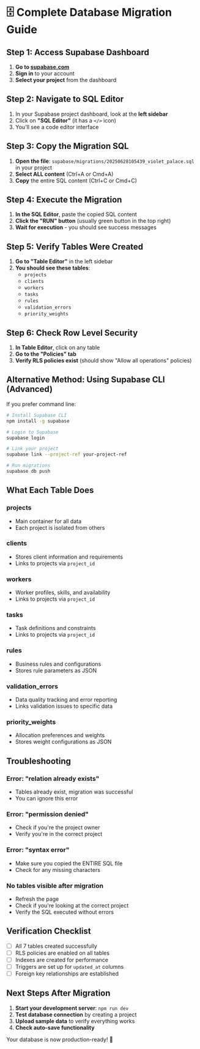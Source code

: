 # 🗄️ Complete Database Migration Guide

## Step 1: Access Supabase Dashboard

1. **Go to [supabase.com](https://supabase.com)**
2. **Sign in** to your account
3. **Select your project** from the dashboard

## Step 2: Navigate to SQL Editor

1. In your Supabase project dashboard, look at the **left sidebar**
2. Click on **"SQL Editor"** (it has a `</>` icon)
3. You'll see a code editor interface

## Step 3: Copy the Migration SQL

1. **Open the file**: `supabase/migrations/20250628105439_violet_palace.sql` in your project
2. **Select ALL content** (Ctrl+A or Cmd+A)
3. **Copy** the entire SQL content (Ctrl+C or Cmd+C)

## Step 4: Execute the Migration

1. **In the SQL Editor**, paste the copied SQL content
2. **Click the "RUN" button** (usually green button in the top right)
3. **Wait for execution** - you should see success messages

## Step 5: Verify Tables Were Created

1. **Go to "Table Editor"** in the left sidebar
2. **You should see these tables**:
   - `projects`
   - `clients` 
   - `workers`
   - `tasks`
   - `rules`
   - `validation_errors`
   - `priority_weights`

## Step 6: Check Row Level Security

1. **In Table Editor**, click on any table
2. **Go to the "Policies" tab**
3. **Verify RLS policies exist** (should show "Allow all operations" policies)

## Alternative Method: Using Supabase CLI (Advanced)

If you prefer command line:

```bash
# Install Supabase CLI
npm install -g supabase

# Login to Supabase
supabase login

# Link your project
supabase link --project-ref your-project-ref

# Run migrations
supabase db push
```

## What Each Table Does

### **projects**
- Main container for all data
- Each project is isolated from others

### **clients** 
- Stores client information and requirements
- Links to projects via `project_id`

### **workers**
- Worker profiles, skills, and availability
- Links to projects via `project_id`

### **tasks**
- Task definitions and constraints
- Links to projects via `project_id`

### **rules**
- Business rules and configurations
- Stores rule parameters as JSON

### **validation_errors**
- Data quality tracking and error reporting
- Links validation issues to specific data

### **priority_weights**
- Allocation preferences and weights
- Stores weight configurations as JSON

## Troubleshooting

### **Error: "relation already exists"**
- Tables already exist, migration was successful
- You can ignore this error

### **Error: "permission denied"**
- Check if you're the project owner
- Verify you're in the correct project

### **Error: "syntax error"**
- Make sure you copied the ENTIRE SQL file
- Check for any missing characters

### **No tables visible after migration**
- Refresh the page
- Check if you're looking at the correct project
- Verify the SQL executed without errors

## Verification Checklist

- [ ] All 7 tables created successfully
- [ ] RLS policies are enabled on all tables
- [ ] Indexes are created for performance
- [ ] Triggers are set up for `updated_at` columns
- [ ] Foreign key relationships are established

## Next Steps After Migration

1. **Start your development server**: `npm run dev`
2. **Test database connection** by creating a project
3. **Upload sample data** to verify everything works
4. **Check auto-save functionality**

Your database is now production-ready! 🚀